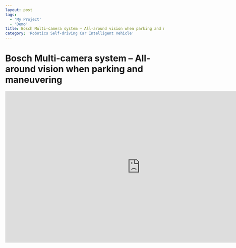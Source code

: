```yaml
---
layout: post
tags:
  - 'My Project'
  - 'Demo'
title: Bosch Multi-camera system – All-around vision when parking and maneuvering
category: 'Robotics Self-driving Car Intelligent Vehicle'
---
```

# Bosch Multi-camera system – All-around vision when parking and maneuvering





<iframe width="854" height="480" src="https://www.youtube.com/embed/2TH7jMsS9ys" frameborder="0" allowfullscreen></iframe>